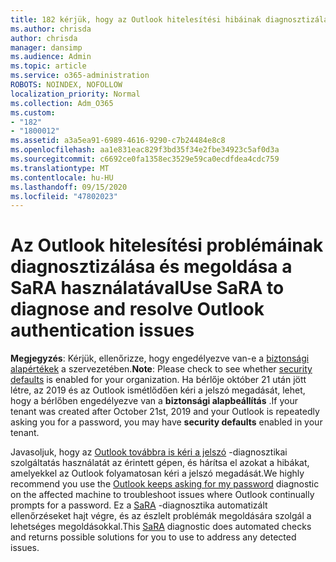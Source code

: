 ```yaml
---
title: 182 kérjük, hogy az Outlook hitelesítési hibáinak diagnosztizálása és megoldása érdekében futtassa az SaRA alkalmazást.
ms.author: chrisda
author: chrisda
manager: dansimp
ms.audience: Admin
ms.topic: article
ms.service: o365-administration
ROBOTS: NOINDEX, NOFOLLOW
localization_priority: Normal
ms.collection: Adm_O365
ms.custom:
- "182"
- "1800012"
ms.assetid: a3a5ea91-6989-4616-9290-c7b24484e8c8
ms.openlocfilehash: aa1e831eac829f3bd35f34e2fbe34923c5af0d3a
ms.sourcegitcommit: c6692ce0fa1358ec3529e59ca0ecdfdea4cdc759
ms.translationtype: MT
ms.contentlocale: hu-HU
ms.lasthandoff: 09/15/2020
ms.locfileid: "47802023"
---
```

# <a name="use-sara-to-diagnose-and-resolve-outlook-authentication-issues"></a><span data-ttu-id="41f52-102">Az Outlook hitelesítési problémáinak diagnosztizálása és megoldása a SaRA használatával</span><span class="sxs-lookup"><span data-stu-id="41f52-102">Use SaRA to diagnose and resolve Outlook authentication issues</span></span>

<span data-ttu-id="41f52-103">**Megjegyzés**: Kérjük, ellenőrizze, hogy engedélyezve van-e a [biztonsági alapértékek](https://aka.ms/securitydefaults) a szervezetében.</span><span class="sxs-lookup"><span data-stu-id="41f52-103">**Note**: Please check to see whether [security defaults](https://aka.ms/securitydefaults) is enabled for your organization.</span></span> <span data-ttu-id="41f52-104">Ha bérlője október 21 után jött létre, az 2019 és az Outlook ismétlődően kéri a jelszó megadását, lehet, hogy a bérlőben engedélyezve van a **biztonsági alapbeállítás** .</span><span class="sxs-lookup"><span data-stu-id="41f52-104">If your tenant was created after October 21st, 2019 and your Outlook is repeatedly asking you for a password, you may have **security defaults** enabled in your tenant.</span></span>

<span data-ttu-id="41f52-105">Javasoljuk, hogy az [Outlook továbbra is kéri a jelszó](https://aka.ms/SaRA-OutlookPwdPrompt-Alchemy) -diagnosztikai szolgáltatás használatát az érintett gépen, és hárítsa el azokat a hibákat, amelyekkel az Outlook folyamatosan kéri a jelszó megadását.</span><span class="sxs-lookup"><span data-stu-id="41f52-105">We highly recommend you use the [Outlook keeps asking for my password](https://aka.ms/SaRA-OutlookPwdPrompt-Alchemy) diagnostic on the affected machine to troubleshoot issues where Outlook continually prompts for a password.</span></span> <span data-ttu-id="41f52-106">Ez a [SaRA](https://diagnostics.office.com/#/) -diagnosztika automatizált ellenőrzéseket hajt végre, és az észlelt problémák megoldására szolgál a lehetséges megoldásokkal.</span><span class="sxs-lookup"><span data-stu-id="41f52-106">This [SaRA](https://diagnostics.office.com/#/) diagnostic does automated checks and returns possible solutions for you to use to address any detected issues.</span></span>

